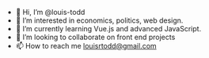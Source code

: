 - 👋 Hi, I’m @louis-todd
- 👀 I’m interested in economics, politics, web design.
- 🌱 I’m currently learning Vue.js and advanced JavaScript.
- 💞️ I’m looking to collaborate on front end projects
- 📫 How to reach me louisrtodd@gmail.com

<!---
louis-todd/louis-todd is a ✨ special ✨ repository because its `README.md` (this file) appears on your GitHub profile.
You can click the Preview link to take a look at your changes.
--->
